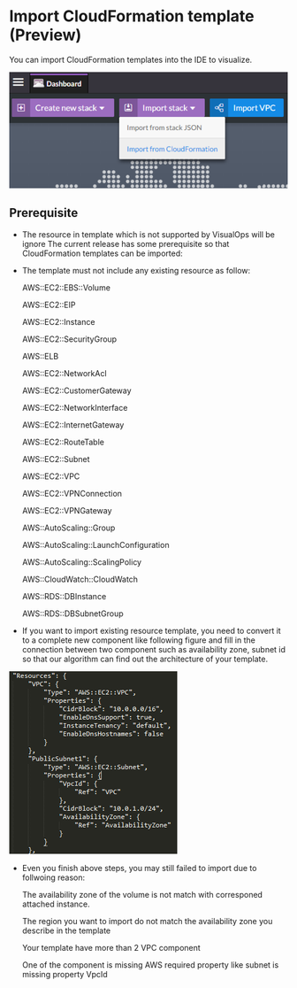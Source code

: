 # Import CloudFormation template (Preview)

You can import CloudFormation templates into the IDE to visualize.

![](https://raw.githubusercontent.com/MadeiraCloud/docs-image/master/ide_stack_import_cfn.png)

## Prerequisite
- The resource in template which is not supported by VisualOps will be ignore
The current release has some prerequisite so that CloudFormation templates can be imported:
- The template must not include any existing resource as follow:

    AWS::EC2::EBS::Volume
    
    AWS::EC2::EIP
    
    AWS::EC2::Instance
    
    AWS::EC2::SecurityGroup
    
    AWS::ELB
    
    AWS::EC2::NetworkAcl
    
    AWS::EC2::CustomerGateway
    
    AWS::EC2::NetworkInterface
    
    AWS::EC2::InternetGateway
    
    AWS::EC2::RouteTable
    
    AWS::EC2::Subnet
    
    AWS::EC2::VPC
    
    AWS::EC2::VPNConnection
    
    AWS::EC2::VPNGateway
    
    AWS::AutoScaling::Group
    
    AWS::AutoScaling::LaunchConfiguration
    
    AWS::AutoScaling::ScalingPolicy
    
    AWS::CloudWatch::CloudWatch
    
    AWS::RDS::DBInstance
    
    AWS::RDS::DBSubnetGroup

- If you want to import existing resource template, you need to convert it to a complete new component like following figure and fill in the connection between two component such as availability zone, subnet id so that our algorithm can find out the architecture of your template. 

![](https://raw.githubusercontent.com/MadeiraCloud/docs-image/master/ide_stack_import_cfn_sharepoint2.png)
- Even you finish above steps, you may still failed to import due to follwoing reason:

    The availability zone of the volume is not match with corresponed attached instance.
    
    The region you want to import do not match the availability zone you describe in the template
    
    Your template have more than 2 VPC component
    
    One of the component is missing AWS required property like subnet is missing property VpcId


